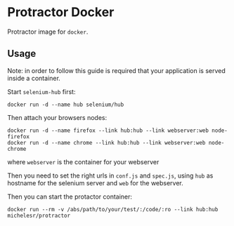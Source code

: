 # Protractor Docker

Protractor image for `docker`.

## Usage

Note: in order to follow this guide is required that your application is served inside a container.

Start `selenium-hub` first:

	docker run -d --name hub selenium/hub

Then attach your browsers nodes:

	docker run -d --name firefox --link hub:hub --link webserver:web node-firefox
	docker run -d --name chrome --link hub:hub --link webserver:web node-chrome

where `webserver` is the container for your webserver

Then you need to set the right urls in `conf.js` and `spec.js`, using `hub` as hostname for the selenium server and `web` for the webserver.

Then you can start the protactor container:

	docker run --rm -v /abs/path/to/your/test/:/code/:ro --link hub:hub michelesr/protractor
